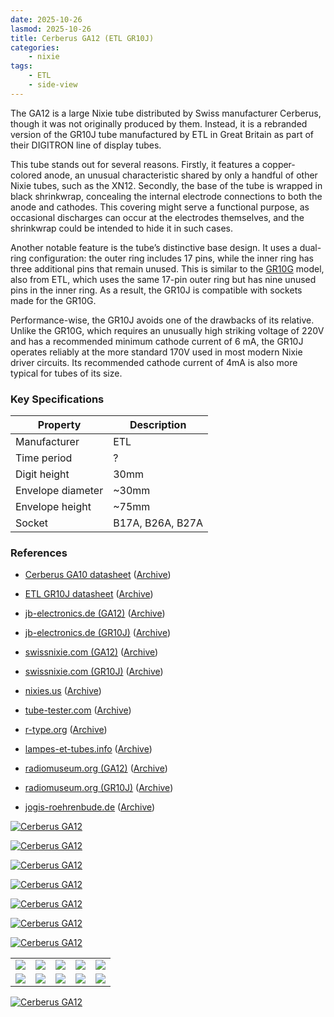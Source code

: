 ```yaml
---
date: 2025-10-26
lasmod: 2025-10-26
title: Cerberus GA12 (ETL GR10J)
categories:
    - nixie
tags:
    - ETL
    - side-view
---
```


The GA12 is a large Nixie tube distributed by Swiss manufacturer Cerberus, though it was not originally produced by them. Instead, it is a rebranded version of the GR10J tube manufactured by ETL in Great Britain as part of their DIGITRON line of display tubes.

This tube stands out for several reasons. Firstly, it features a copper-colored anode, an unusual characteristic shared by only a handful of other Nixie tubes, such as the XN12. Secondly, the base of the tube is wrapped in black shrinkwrap, concealing the internal electrode connections to both the anode and cathodes. This covering might serve a functional purpose, as occasional discharges can occur at the electrodes themselves, and the shrinkwrap could be intended to hide it in such cases.

Another notable feature is the tube’s distinctive base design. It uses a dual-ring configuration: the outer ring includes 17 pins, while the inner ring has three additional pins that remain unused. This is similar to the [GR10G](/nixie/etl-gr10g/) model, also from ETL, which uses the same 17-pin outer ring but has nine unused pins in the inner ring. As a result, the GR10J is compatible with sockets made for the GR10G.

Performance-wise, the GR10J avoids one of the drawbacks of its relative. Unlike the GR10G, which requires an unusually high striking voltage of 220V and has a recommended minimum cathode current of 6 mA, the GR10J operates reliably at the more standard 170V used in most modern Nixie driver circuits. Its recommended cathode current of 4mA is also more typical for tubes of its size.

### Key Specifications

| Property          | Description      |
|-------------------|------------------|
| Manufacturer      | ETL              |
| Time period       | ?                |
| Digit height      | 30mm             |
| Envelope diameter | ~30mm            |
| Envelope height   | ~75mm            |
| Socket            | B17A, B26A, B27A |

### References

- [Cerberus GA10 datasheet](https://www.tube-tester.com/sites/nixie/dat_arch/Cerberus_GA.pdf) ([Archive](https://web.archive.org/web/20241014122547/https://www.tube-tester.com/sites/nixie/dat_arch/Cerberus_GA.pdf))

- [ETL GR10J datasheet](http://www.jb-electronics.de/downloads/elektronik/nixies/GR10J.pdf) ([Archive](https://web.archive.org/web/20240421195633/http://www.jb-electronics.de/downloads/elektronik/nixies/GR10J.pdf))

- [jb-electronics.de (GA12)](http://www.jb-electronics.de/html/elektronik/nixies/n_ga12.htm) ([Archive](https://web.archive.org/web/20240421194556/http://www.jb-electronics.de/html/elektronik/nixies/n_ga12.htm))

- [jb-electronics.de (GR10J)](http://www.jb-electronics.de/html/elektronik/nixies/n_gr10j.htm) ([Archive](https://web.archive.org/web/20250807104454/http://jb-electronics.de/html/elektronik/nixies/n_gr10j.htm))

- [swissnixie.com (GA12)](https://www.swissnixie.com/tubes/GA12/) ([Archive](https://web.archive.org/web/20240424051918/https://www.swissnixie.com/tubes/GA12/))

- [swissnixie.com (GR10J)](https://www.swissnixie.com/tubes/GR10J/) ([Archive](https://web.archive.org/web/20250326074748/https://www.swissnixie.com/tubes/GR10J/))

- [nixies.us](https://www.nixies.us/bwg_gallery/gr10j/) ([Archive](https://web.archive.org/web/20250524043451/https://www.nixies.us/bwg_gallery/gr10j/))

- [tube-tester.com](https://www.tube-tester.com/sites/nixie/data/V600/GR10J/gr10j.htm) ([Archive](https://web.archive.org/web/20241007122124/https://www.tube-tester.com/sites/nixie/data/V600/GR10J/gr10j.htm))

- [r-type.org](https://r-type.org/exhib/acf0340.htm) ([Archive](https://web.archive.org/web/20250719235943/https://r-type.org/exhib/acf0340.htm))

- [lampes-et-tubes.info](https://lampes-et-tubes.info/cd/cd028.php) ([Archive](https://web.archive.org/web/20251026174748/https://lampes-et-tubes.info/cd/cd028.php))

- [radiomuseum.org (GA12)](https://www.radiomuseum.org/tubes/tube_ga12.html) ([Archive](https://web.archive.org/web/20250421073755/https://www.radiomuseum.org/tubes/tube_ga12.html))

- [radiomuseum.org (GR10J)](https://www.radiomuseum.org/tubes/tube_gr10j.html) ([Archive](https://web.archive.org/web/20250711030829/https://www.radiomuseum.org/tubes/tube_gr10j.html))

- [jogis-roehrenbude.de](https://www.jogis-roehrenbude.de/Roehren-Geschichtliches/Nixie/GR10J.htm) ([Archive](https://web.archive.org/web/20240421201518/https://www.jogis-roehrenbude.de/Roehren-Geschichtliches/Nixie/GR10J.htm))

[![Cerberus GA12](assets/1.jpg)](assets/1.jpg)

[![Cerberus GA12](assets/2.jpg)](assets/2.jpg)

[![Cerberus GA12](assets/3.jpg)](assets/3.jpg)

[![Cerberus GA12](assets/4.jpg)](assets/4.jpg)

[![Cerberus GA12](assets/5.jpg)](assets/5.jpg)

[![Cerberus GA12](assets/6.jpg)](assets/6.jpg)

[![Cerberus GA12](assets/7.jpg)](assets/7.jpg)

<table>
    <tr>
        <td>
            <a href="assets/8.jpg">
                <img src="assets/8.jpg">
            </a>
        </td>
        <td>
            <a href="assets/9.jpg">
                <img src="assets/9.jpg">
            </a>
        </td>
        <td>
            <a href="assets/10.jpg">
                <img src="assets/10.jpg">
            </a>
        </td>
         <td>
            <a href="assets/11.jpg">
                <img src="assets/11.jpg">
            </a>
        </td>
        <td>
            <a href="assets/12.jpg">
                <img src="assets/12.jpg">
            </a>
        </td>
    </tr>
    <tr>
        <td>
            <a href="assets/13.jpg">
                <img src="assets/13.jpg">
            </a>
        </td>
        <td>
            <a href="assets/14.jpg">
                <img src="assets/14.jpg">
            </a>
        </td>
        <td>
            <a href="assets/15.jpg">
                <img src="assets/15.jpg">
            </a>
        </td>
         <td>
            <a href="assets/16.jpg">
                <img src="assets/16.jpg">
            </a>
        </td>
        <td>
            <a href="assets/17.jpg">
                <img src="assets/17.jpg">
            </a>
        </td>
    </tr>
</table>

[![Cerberus GA12](assets/22.jpg)](assets/22.jpg)